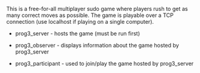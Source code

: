 This is a free-for-all multiplayer sudo game where players rush to get as many correct moves as possible. The game is playable over a TCP connection (use localhost if playing on a single computer).

* prog3_server - hosts the game (must be run first)

* prog3_observer - displays information about the game hosted by prog3_server

* prog3_participant - used to join/play the game hosted by prog3_server
